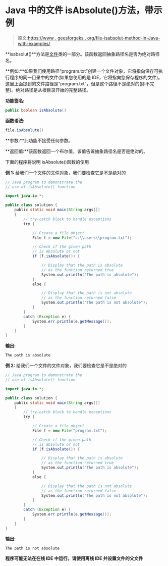 # Java 中的文件 isAbsolute()方法，带示例

> 原文:[https://www . geesforgeks . org/file-isabsolut-method-in-Java-with-examples/](https://www.geeksforgeeks.org/file-isabsolute-method-in-java-with-examples/)

**isabsolut()**方法是[文件](https://www.geeksforgeeks.org/File-class-in-java/)类的一部分。该函数返回抽象路径名是否为绝对路径名。

**例如:**如果我们使用路径“program.txt”创建一个文件对象，它将指向保存可执行程序的同一目录中的文件(如果您使用的是 IDE，它将指向您保存程序的文件)。这里上面提到的文件路径是“program.txt”，但是这个路径不是绝对的(即不完整)。绝对路径是从根目录开始的完整路径。

**功能签名:**

```java
public boolean isAbsolute()
```

**函数语法:**

```java
file.isAbsolute()
```

**参数:**此功能不接受任何参数。

**返回值:**该函数返回一个布尔值，该值告诉抽象路径名是否是绝对的。

下面的程序将说明 isAbsolute()函数的使用

**例 1:** 给我们一个文件的文件对象，我们要检查它是不是绝对的

```java
// Java program to demonstrate the
// use of isAbsolute() function

import java.io.*;

public class solution {
    public static void main(String args[])
    {
        // try-catch block to handle exceptions
        try {

            // Create a file object
            File f = new File("c:\\users\\program.txt");

            // Check if the given path
            // is absolute or not
            if (f.isAbsolute()) {

                // Display that the path is absolute
                // as the function returned true
                System.out.println("The path is absolute");
            }
            else {

                // Display that the path is not absolute
                // as the function returned false
                System.out.println("The path is not absolute");
            }
        }
        catch (Exception e) {
            System.err.println(e.getMessage());
        }
    }
}
```

**输出:**

```java
The path is absolute

```

**例 2:** 给我们一个文件的文件对象，我们要检查它是不是绝对的

```java
// Java program to demonstrate the
// use of isAbsolute() function

import java.io.*;

public class solution {
    public static void main(String args[])
    {
        // try-catch block to handle exceptions
        try {

            // Create a file object
            File f = new File("program.txt");

            // Check if the given path
            // is absolute or not
            if (f.isAbsolute()) {

                // Display that the path is absolute
                // as the function returned true
                System.out.println("The path is absolute");
            }
            else {

                // Display that the path is not absolute
                // as the function returned false
                System.out.println("The path is not absolute");
            }
        }
        catch (Exception e) {
            System.err.println(e.getMessage());
        }
    }
}
```

**输出:**

```java
The path is not absolute

```

**程序可能无法在在线 IDE 中运行。请使用离线 IDE 并设置文件的父文件**